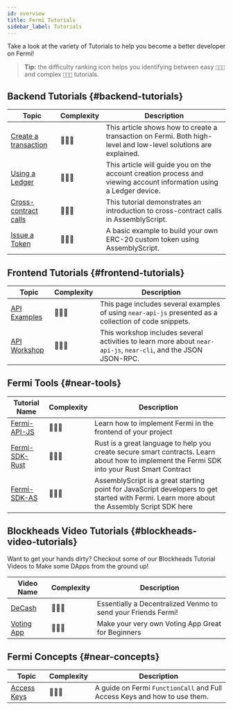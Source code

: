 ```yaml
---
id: overview
title: Fermi Tutorials
sidebar_label: Tutorials
---
```


Take a look at the variety of Tutorials to help you become a better developer on Fermi!

> **Tip:** the difficulty ranking icon helps you identifying between easy `🔵🔘🔘` and complex `🔵🔵🔵` tutorials.

## Backend Tutorials {#backend-tutorials}

| Topic                                                                  | Complexity | Description                                                                                                        |
| ---------------------------------------------------------------------- | ---------- | ------------------------------------------------------------------------------------------------------------------ |
| [Create a transaction](/docs/tutorials/create-transactions)            | 🔵🔘🔘     | This article shows how to create a transaction on Fermi. Both high-level and low-level solutions are explained.     |
| [Using a Ledger](/docs/tutorials/ledger)                               | 🔵🔘🔘     | This article will guide you on the account creation process and viewing account information using a Ledger device. |
| [Cross-contract calls](/docs/tutorials/contracts/cross-contract-calls) | 🔵🔵🔘     | This tutorial demonstrates an introduction to cross-contract calls in AssemblyScript.                              |
| [Issue a Token](/docs/tutorials/contracts/token)                       | 🔵🔵🔘     | A basic example to build your own ERC-20 custom token using AssemblyScript.                                        |

## Frontend Tutorials {#frontend-tutorials}

| Topic                                                  | Complexity | Description                                                                                                   |
| ------------------------------------------------------ | ---------- | ------------------------------------------------------------------------------------------------------------- |
| [API Examples](/docs/tutorials/front-end/naj-examples) | 🔵🔘🔘     | This page includes several examples of using `near-api-js` presented as a collection of code snippets.        |
| [API Workshop](/docs/tutorials/front-end/naj-workshop) | 🔵🔘🔘     | This workshop includes several activities to learn more about `near-api-js`, `near-cli`, and the JSON JSON-RPC. |

## Fermi Tools {#near-tools}

| Tutorial Name                                                            | Complexity | Description                                                                                                                                 |
| ------------------------------------------------------------------------ | ---------- | ------------------------------------------------------------------------------------------------------------------------------------------- |
| [Fermi-API-JS](https://docs.near.org/docs/develop/front-end/near-api-js)  | 🔵🔘🔘     | Learn how to implement Fermi in the frontend of your project                                                                                 |
| [Fermi-SDK-Rust](https://docs.near.org/docs/develop/contracts/rust/intro) | 🔵🔵🔵     | Rust is a great language to help you create secure smart contracts. Learn about how to implement the Fermi SDK into your Rust Smart Contract |
| [Fermi-SDK-AS](https://docs.near.org/docs/develop/contracts/as/intro)     | 🔵🔵🔘     | AssemblyScript is a great starting point for JavaScript developers to get started with Fermi. Learn more about the Assembly Script SDK here  |

## Blockheads Video Tutorials {#blockheads-video-tutorials}

Want to get your hands dirty? Checkout some of our Blockheads Tutorial Videos to Make some DApps from the ground up!

| Video Name                                                     | Complexity | Description                                                  |
| -------------------------------------------------------------- | ---------- | ------------------------------------------------------------ |
| [DeCash](https://www.youtube.com/watch?v=u_vwi5PVg1c)          | 🔵🔵🔘     | Essentially a Decentralized Venmo to send your Friends Fermi! |
| [Voting App](https://www.youtube.com/watch?v=sm8w9tDnMZc&t=1s) | 🔵🔘🔘     | Make your very own Voting App Great for Beginners            |

## Fermi Concepts {#near-concepts}

| Topic                                     | Complexity | Description                                                              |
| ----------------------------------------- | ---------- | ------------------------------------------------------------------------ |
| [Access Keys](/docs/videos/accounts-keys) | 🔵🔵🔘     | A guide on Fermi `FunctionCall` and Full Access Keys and how to use them. |
